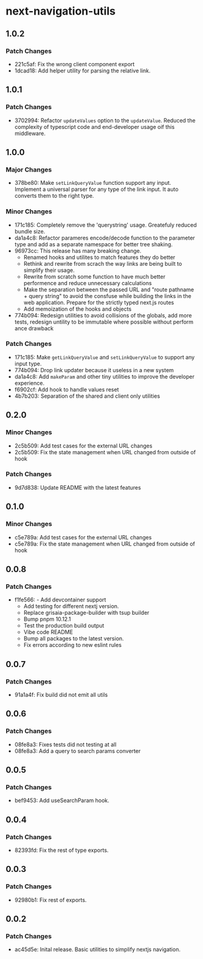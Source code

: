 # next-navigation-utils

## 1.0.2

### Patch Changes

- 221c5af: Fix the wrong client component export
- 1dcad18: Add helper utility for parsing the relative link.

## 1.0.1

### Patch Changes

- 3702994: Refactor `updateValues` option to the `updateValue`. Reduced the complexity of typescript code and end-developer usage oif this middleware.

## 1.0.0

### Major Changes

- 378be80: Make `setLinkQueryValue` function support any input. Implement a universal parser for any type of the link input. It auto converts them to the right type.

### Minor Changes

- 171c185: Completely remove the 'querystring' usage. Greatefuly reduced bundle size.
- da1a4c8: Refactor parameres encode/decode function to the parameter type and add as a separate namespace for better tree shaking.
- 96973cc: This release has many breaking change.
  - Renamed hooks and utilites to match features they do better
  - Rethink and rewrite from scrach the way links are being built to simplify their usage.
  - Rewrite from scratch some function to have much better performence and reduce unnecessary calculations
  - Make the separation between the passed URL and "route pathname + query string" to avoid the consfuse while building the links in the web application. Prepare for the strictly typed next.js routes
  - Add memoization of the hooks and objects
- 774b094: Redesign utilities to avoid collisions of the globals, add more tests, redesign untility to be immutable where possible without perform ance drawback

### Patch Changes

- 171c185: Make `getLinkQueryValue` and `setLinkQueryValue` to support any input type.
- 774b094: Drop link updater because it useless in a new system
- da1a4c8: Add `makeParam` and other tiny utilities to improve the developer experience.
- f6902cf: Add hook to handle values reset
- 4b7b203: Separation of the shared and client only utilities

## 0.2.0

### Minor Changes

- 2c5b509: Add test cases for the external URL changes
- 2c5b509: Fix the state management when URL changed from outside of hook

### Patch Changes

- 9d7d838: Update README with the latest features

## 0.1.0

### Minor Changes

- c5e789a: Add test cases for the external URL changes
- c5e789a: Fix the state management when URL changed from outside of hook

## 0.0.8

### Patch Changes

- f1fe566: - Add devcontainer support
  - Add testing for different nextj version.
  - Replace grisaia-package-builder with tsup builder
  - Bump pnpm 10.12.1
  - Test the production build output
  - Vibe code README
  - Bump all packages to the latest version.
  - Fix errors according to new eslint rules

## 0.0.7

### Patch Changes

- 91a1a4f: Fix build did not emit all utils

## 0.0.6

### Patch Changes

- 08fe8a3: Fixes tests did not testing at all
- 08fe8a3: Add a query to search params converter

## 0.0.5

### Patch Changes

- bef9453: Add useSearchParam hook.

## 0.0.4

### Patch Changes

- 82393fd: Fix the rest of type exports.

## 0.0.3

### Patch Changes

- 92980b1: Fix rest of exports.

## 0.0.2

### Patch Changes

- ac45d5e: Inital release. Basic utilities to simplify nextjs navigation.
